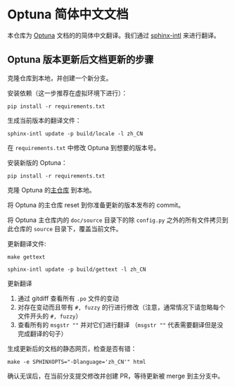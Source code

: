 # Optuna 简体中文文档

本仓库为 [Optuna](https://optuna.org) 文档的的简体中文翻译。我们通过 [sphinx-intl](http://sphinx-intl.rtfd.io) 来进行翻译。

## Optuna 版本更新后文档更新的步骤

克隆仓库到本地，并创建一个新分支。

安装依赖（这一步推荐在虚拟环境下进行）：

`pip install -r requirements.txt`

生成当前版本的翻译文件：

`sphinx-intl update -p build/locale -l zh_CN`

在 `requirements.txt` 中修改 Optuna 到想要的版本号。

安装新版的 Optuna：

`pip install -r requirements.txt`

克隆 Optuna 的[主仓库](https://github.com/optuna/optuna) 到本地。

将 Optuna 的主仓库 reset 到你准备更新的版本发布的 commit。

将 Optuna 主仓库内的 `doc/source` 目录下的除 `config.py` 之外的所有文件拷贝到此仓库的 `source` 目录下，覆盖当前文件。

更新翻译文件:

`make gettext`

`sphinx-intl update -p build/gettext -l zh_CN`

更新翻译

1. 通过 gitdiff 查看所有 `.po` 文件的变动
2. 对存在变动而且带有 `#, fuzzy` 的行进行修改（注意，通常情况下请忽略每个文件开头的 `#, fuzzy`）
3. 查看所有的 `msgstr ""` 并对它们进行翻译 （`msgstr ""` 代表需要翻译但是没完成翻译的句子）

生成更新后的文档的静态网页，检查是否有错：

`make -e SPHINXOPTS="-Dlanguage='zh_CN'" html`

确认无误后，在当前分支提交修改并创建 PR，等待更新被 merge 到主分支中。
